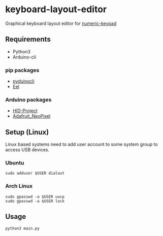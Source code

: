 # keyboard-layout-editor
Graphical keyboard layout editor for [numeric-keypad](https://github.com/m2600/numeric-keypad)


## Requirements


- Python3
- Arduino-cli

### pip packages

- [pyduinocli](https://github.com/Renaud11232/pyduinocli)
- [Eel](https://github.com/python-eel/Eel)

### Arduino packages

- [HID-Project](https://github.com/NicoHood/HID)
- [Adafruit_NeoPixel](https://github.com/adafruit/Adafruit_NeoPixel)



## Setup (Linux)


Linux based systems need to add user account to some system group to access USB devices.

### Ubuntu
```shell
sudo adduser $USER dialout
```

### Arch Linux

```shell
sudo gpasswd -a $USER uucp
sudo gpasswd -a $USER lock
```

## Usage

```shell
python3 main.py
```